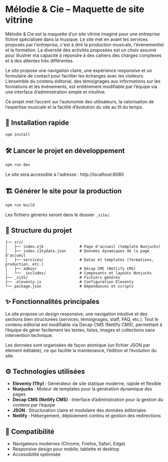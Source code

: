
# Mélodie & Cie – Maquette de site vitrine

Mélodie & Cie est la maquette d’un site vitrine imaginé pour une entreprise fictive spécialisée dans la musique. Le site met en avant les services proposés par l'entreprise, c'est à dire la production musicale, l'évènementiel et la formation. La diversité des activités proposées est un choix assumé pour illustrer ma capacité à répondre à des cahiers des charges complexes et à des attentes très différentes.

Le site propose une navigation claire, une expérience responsive et un formulaire de contact pour faciliter les échanges avec les visiteurs. L’ensemble du contenu éditorial, des témoignages aux informations sur les formations et les événements, est entièrement modifiable par l’équipe via une interface d’administration simple et intuitive.

Ce projet met l’accent sur l’autonomie des utilisateurs, la valorisation de l’expertise musicale et la facilité d’évolution du site au fil du temps.

## 🚀 Installation rapide

```bash
npm install
```

## 🛠️ Lancer le projet en développement

```bash
npm run dev
```

Le site sera accessible à l'adresse : http://localhost:8080

## 🏗️ Générer le site pour la production

```bash
npm run build
```

Les fichiers générés seront dans le dossier `_site/`.

## 📁 Structure du projet

```
├── src/
│   ├── index.njk                # Page d'accueil (template Nunjucks)
│   ├── index.11tydata.json      # Données dynamiques de la page d'accueil
│   ├── services/                # Datas et templates (formations, production, etc.)
│   ├── admin/                   # Décap CMS (Netlify CMS)
│   └── _includes/               # Composants et layouts Nunjucks
├── _site/                       # Fichiers générés
├── .eleventy.js                 # Configuration Eleventy
└── package.json                 # Dépendances et scripts
```

## ✨ Fonctionnalités principales

Le site propose un design responsive, une navigation intuitive et des sections bien structurées (services, témoignages, staff, FAQ, etc.).
Tout le contenu éditorial est modifiable via Decap CMS (Netlify CMS), permettant à l’équipe de gérer facilement les textes, listes, images et collections sans intervention technique.

Les données sont organisées de façon atomique (un fichier JSON par élément éditable), ce qui facilite la maintenance, l’édition et l’évolution du site.

## ⚙️ Technologies utilisées

- **Eleventy (11ty)** : Générateur de site statique moderne, rapide et flexible
- **Nunjucks** : Moteur de templates pour la génération dynamique des pages
- **Decap CMS (Netlify CMS)** : Interface d’administration pour la gestion du contenu par l’équipe
- **JSON** : Structuration claire et modulaire des données éditoriales
- **Netlify** : Hébergement, déploiement continu et gestion des redirections

## 📱 Compatibilité

- Navigateurs modernes (Chrome, Firefox, Safari, Edge)
- Responsive design pour mobile, tablette et desktop
- Accessibilité optimisée
